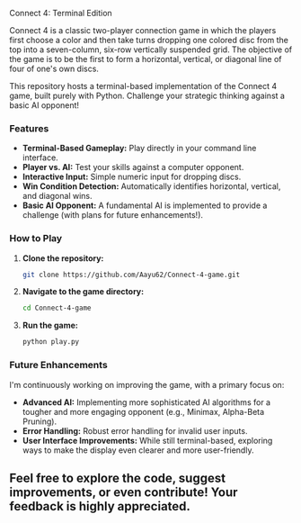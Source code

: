 Connect 4: Terminal Edition

Connect 4 is a classic two-player connection game in which the players first choose a color and then take turns dropping one colored disc from the top into a seven-column, six-row vertically suspended grid. The objective of the game is to be the first to form a horizontal, vertical, or diagonal line of four of one's own discs.

This repository hosts a terminal-based implementation of the Connect 4 game, built purely with Python. Challenge your strategic thinking against a basic AI opponent!

### Features

* **Terminal-Based Gameplay:** Play directly in your command line interface.
* **Player vs. AI:** Test your skills against a computer opponent.
* **Interactive Input:** Simple numeric input for dropping discs.
* **Win Condition Detection:** Automatically identifies horizontal, vertical, and diagonal wins.
* **Basic AI Opponent:** A fundamental AI is implemented to provide a challenge (with plans for future enhancements!).

### How to Play

1.  **Clone the repository:**
    ```bash
    git clone https://github.com/Aayu62/Connect-4-game.git
    ```

2.  **Navigate to the game directory:**
    ```bash
    cd Connect-4-game
    ```

3.  **Run the game:**
    ```bash
    python play.py
    ```

### Future Enhancements

I'm continuously working on improving the game, with a primary focus on:

* **Advanced AI:** Implementing more sophisticated AI algorithms for a tougher and more engaging opponent (e.g., Minimax, Alpha-Beta Pruning).
* **Error Handling:** Robust error handling for invalid user inputs.
* **User Interface Improvements:** While still terminal-based, exploring ways to make the display even clearer and more user-friendly.

Feel free to explore the code, suggest improvements, or even contribute! Your feedback is highly appreciated.
---
